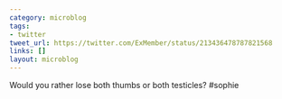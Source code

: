 ```yaml
---
category: microblog
tags:
- twitter
tweet_url: https://twitter.com/ExMember/status/213436478787821568
links: []
layout: microblog
---
```

Would you rather lose both thumbs or both testicles? #sophie
